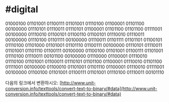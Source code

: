 # \#digital

01000100 01101001 01100111 01101001 01110100 01100001 01101100 00100000 01110101 01110011 01110101 01100001 01101100 01101100 01111001 00100000 01110010 01100101 01100110 01100101 01110010 01110011 00100000 01110100 01101111 00100000 01110011 01101111 01101101 01100101 01110100 01101000 01101001 01101110 01100111 00100000 01110101 01110011 01101001 01101110 01100111 00100000 01100100 01101001 01100111 01101001 01110100 01110011 00101100 00100000 01110000 01100001 01110010 01110100 01101001 01100011 01110101 01101100 01100001 01110010 01101100 01111001 00100000 01100010 01101001 01101110 01100001 01110010 01111001 00100000 01100100 01101001 01100111 01101001 01110100 01110011 00101110

다음의 링크에서 변환하시오: [http://www.unit-conversion.info/texttools/convert-text-to-binary/#data](http://www.unit-conversion.info/texttools/convert-text-to-binary/#data)
